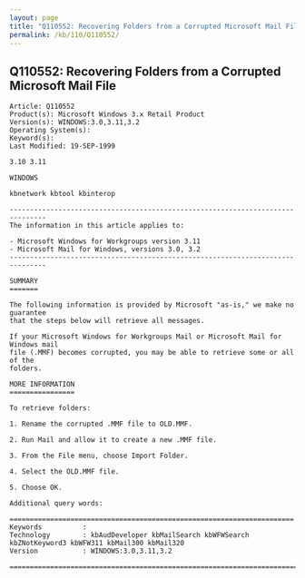 ```yaml
---
layout: page
title: "Q110552: Recovering Folders from a Corrupted Microsoft Mail File"
permalink: /kb/110/Q110552/
---
```


## Q110552: Recovering Folders from a Corrupted Microsoft Mail File

	Article: Q110552
	Product(s): Microsoft Windows 3.x Retail Product
	Version(s): WINDOWS:3.0,3.11,3.2
	Operating System(s): 
	Keyword(s): 
	Last Modified: 19-SEP-1999
	
	3.10 3.11
	
	WINDOWS
	
	kbnetwork kbtool kbinterop
	
	-------------------------------------------------------------------------------
	The information in this article applies to:
	
	- Microsoft Windows for Workgroups version 3.11 
	- Microsoft Mail for Windows, versions 3.0, 3.2 
	-------------------------------------------------------------------------------
	
	SUMMARY
	=======
	
	The following information is provided by Microsoft "as-is," we make no guarantee
	that the steps below will retrieve all messages.
	
	If your Microsoft Windows for Workgroups Mail or Microsoft Mail for Windows mail
	file (.MMF) becomes corrupted, you may be able to retrieve some or all of the
	folders.
	
	MORE INFORMATION
	================
	
	To retrieve folders:
	
	1. Rename the corrupted .MMF file to OLD.MMF.
	
	2. Run Mail and allow it to create a new .MMF file.
	
	3. From the File menu, choose Import Folder.
	
	4. Select the OLD.MMF file.
	
	5. Choose OK.
	
	Additional query words:
	
	======================================================================
	Keywords          :  
	Technology        : kbAudDeveloper kbMailSearch kbWFWSearch kbZNotKeyword3 kbWFW311 kbMail300 kbMail320
	Version           : WINDOWS:3.0,3.11,3.2
	
	=============================================================================
	
